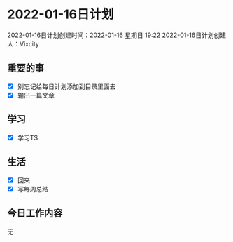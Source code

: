 # 2022-01-16日计划

2022-01-16日计划创建时间：2022-01-16 星期日  19:22
2022-01-16日计划创建人：Vixcity

## 重要的事
- [x] 别忘记给每日计划添加到目录里面去
- [x] 输出一篇文章

## 学习
- [x] 学习TS

## 生活
- [x] 回来
- [x] 写每周总结

## 今日工作内容
无